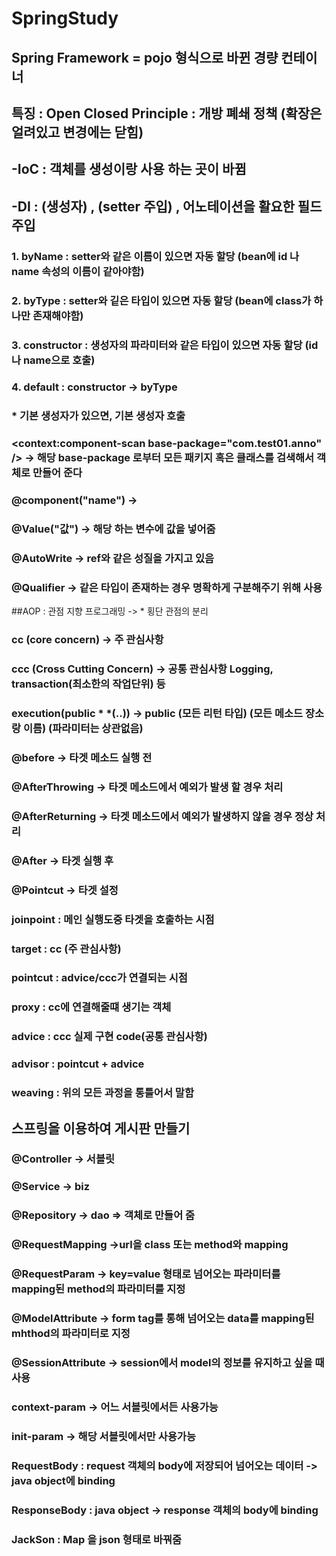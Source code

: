 # SpringStudy
## Spring Framework = pojo 형식으로 바뀐 경량 컨테이너
## 특징 : Open Closed Principle : 개방 폐쇄 정책 (확장은 얼려있고 변경에는 닫힘)
## -IoC : 객체를 생성이랑 사용 하는 곳이 바뀜

## -DI : <constructor-arg>(생성자) , <property> (setter 주입) , 어노테이션을 활요한 필드 주입
### 1. byName : setter와 같은 이름이 있으면 자동 할당 (bean에 id 나 name 속성의 이름이 같아야함)
### 2. byType : setter와 깉은 타입이 있으면 자동 할당 (bean에 class가 하나만 존재해야함)
### 3. constructor : 생성자의 파라미터와 같은 타입이 있으면 자동 할당 (id나 name으로 호출)
### 4. default : constructor -> byType
### * 기본 생성자가 있으면, 기본 생성자 호출 
### <context:component-scan base-package="com.test01.anno" /> -> 해당 base-package 로부터 모든 패키지 혹은 클래스를 검색해서 객체로 만들어 준다
### @component("name") -> <bean id="name" class="패키지 장소"/>
### @Value("값") -> 해당 하는 변수에 값을 넣어줌
### @AutoWrite -> ref와 같은 성질을 가지고 있음
### @Qualifier -> 같은 타입이 존재하는 경우 명확하게 구분해주기 위해 사용 

##AOP : 관점 지향 프로그래밍 -> * 횡단 관점의 분리

### cc (core concern) -> 주 관심사항

### ccc (Cross Cutting Concern) -> 공통 관심사항 Logging, transaction(최소한의 작업단위) 등

### execution(public * *(..)) -> public (모든 리턴 타입) (모든 메소드 장소랑 이름) (파라미터는 상관없음)

### @before -> 타겟 메소드 실행 전
### @AfterThrowing -> 타겟 메소드에서 예외가 발생 할 경우 처리
### @AfterReturning -> 타겟 메소드에서 예외가 발생하지 않을 경우 정상 처리
### @After ->  타겟 실행 후
### @Pointcut -> 타겟 설정

### joinpoint : 메인 실행도중 타겟을 호출하는 시점
### target : cc (주 관심사항)
### pointcut : advice/ccc가 연결되는 시점
### proxy : cc에 연결해줄떄 생기는 객체
### advice : ccc 실제 구현 code(공통 관심사항)
### advisor : pointcut + advice
### weaving : 위의 모든 과정을 통틀어서 말함

## 스프링을 이용하여 게시판 만들기
### @Controller -> 서블릿
### @Service -> biz
### @Repository -> dao => 객체로 만들어 줌

### @RequestMapping ->url을 class 또는 method와 mapping

### @RequestParam -> key=value 형태로 넘어오는 파라미터를 mapping된 method의 파라미터를 지정

### @ModelAttribute -> form tag를 통해 넘어오는 data를 mapping된 mhthod의 파라미터로 지정

### @SessionAttribute -> session에서 model의 정보를 유지하고 싶을 때 사용

### context-param -> 어느 서블릿에서든 사용가능
### init-param -> 해당 서블릿에서만 사용가능

### RequestBody : request 객체의 body에 저장되어 넘어오는 데이터 -> java object에 binding
### ResponseBody : java object -> response 객체의 body에 binding
### JackSon : Map 을 json 형태로 바꿔줌
